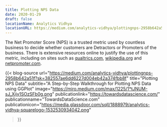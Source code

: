 ```yaml
---
title: Plotting NPS Data
date: 2020-01-29
draft: false
locationName: Analytics Vidhya
locationURL: https://medium.com/analytics-vidhya/plottingnps-2958b642a51f?sk=382557ae6dd6227d004eb42a374fbb8f
---
```


The Net Promoter Score (NPS) is a trusted metric used by countless business to decide whether customers are Detractors or Promoters of the business. There is extensive resources online to justify the use of this metric, including on sites such as [qualtrics.com](https://www.qualtrics.com/experience-management/customer/net-promoter-score/), [wikipedia.org](https://en.wikipedia.org/wiki/Net_Promoter) and [netpromoter.com](https://www.netpromoter.com/know/).

<!--more-->

{{< blog-source
    url="https://medium.com/analytics-vidhya/plottingnps-2958b642a51f?sk=382557ae6dd6227d004eb42a374fbb8f"
    title="Plotting NPS Data"
    subtitle="A Step-by-Step Walkthrough for Plotting NPS Data using GGPlot"
    image="https://miro.medium.com/max/1225/1*tJNUM-sJ_Xijy1SOzSFb0g.png"
    publicationlink="https://towardsdatascience.com/"
    publicationname="TowardsDataScience.com"
    publicationicon="https://media.glassdoor.com/sqll/1888979/analytics-vidhya-squarelogo-1532530934042.png"
>}}